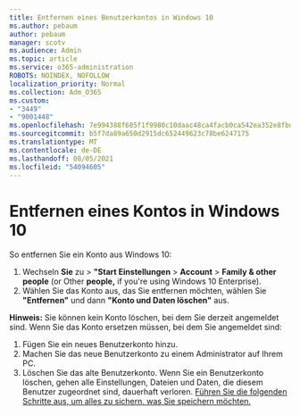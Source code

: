 ```yaml
---
title: Entfernen eines Benutzerkontos in Windows 10
ms.author: pebaum
author: pebaum
manager: scotv
ms.audience: Admin
ms.topic: article
ms.service: o365-administration
ROBOTS: NOINDEX, NOFOLLOW
localization_priority: Normal
ms.collection: Adm_O365
ms.custom:
- "3449"
- "9001448"
ms.openlocfilehash: 7e994388f685f1f9980c10daac48ca4facb0ca542ea352e8fbd31bf451cff305
ms.sourcegitcommit: b5f7da89a650d2915dc652449623c78be6247175
ms.translationtype: MT
ms.contentlocale: de-DE
ms.lasthandoff: 08/05/2021
ms.locfileid: "54094605"
---
```

# <a name="remove-an-account-in-windows-10"></a>Entfernen eines Kontos in Windows 10

So entfernen Sie ein Konto aus Windows 10:

1. Wechseln **Sie** zu  >  **"Start Einstellungen**  >  **Account**  >  **Family & other people** (or Other **people,** if you're using Windows 10 Enterprise).
2. Wählen Sie das Konto aus, das Sie entfernen möchten, wählen Sie **"Entfernen"** und dann **"Konto und Daten löschen"** aus.
 
**Hinweis:** Sie können kein Konto löschen, bei dem Sie derzeit angemeldet sind.  Wenn Sie das Konto ersetzen müssen, bei dem Sie angemeldet sind:

1. Fügen Sie ein neues Benutzerkonto hinzu.
2. Machen Sie das neue Benutzerkonto zu einem Administrator auf Ihrem PC.
3. Löschen Sie das alte Benutzerkonto. Wenn Sie ein Benutzerkonto löschen, gehen alle Einstellungen, Dateien und Daten, die diesem Benutzer zugeordnet sind, dauerhaft verloren. [Führen Sie die folgenden Schritte aus, um alles zu sichern, was Sie speichern möchten.](https://support.microsoft.com/help/4027408/windows-10-backup-and-restore)